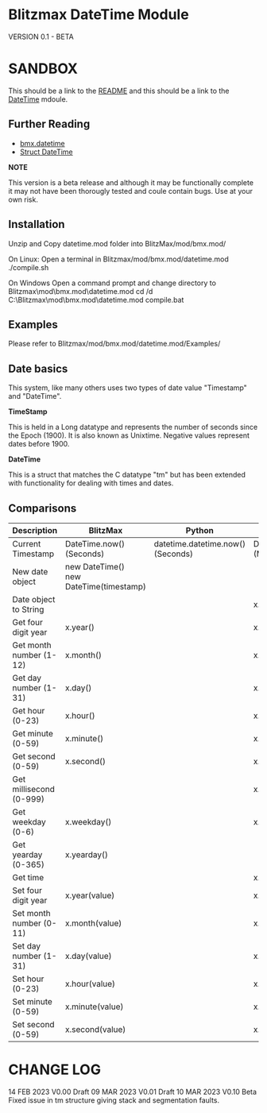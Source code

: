 # Blitzmax DateTime Module
VERSION 0.1 - BETA

# SANDBOX
This should be a link to the [README][0] and this should be a link to the [DateTime][1] mdoule.

## Further Reading
* [bmx.datetime][0]
* [Struct DateTime][1]

[0]: README.md "DateTime Module"
[1]: https://github.com/blitzmaxmods/datetime.mod/docs/DateTime.md "Struct DateTime"


**NOTE**

This version is a beta release and although it may be functionally complete it may not have been thorougly tested and coule contain bugs.
Use at your own risk.
 
## Installation

Unzip and Copy datetime.mod folder into BlitzMax/mod/bmx.mod/

On Linux:
    Open a terminal in Blitzmax/mod/bmx.mod/datetime.mod
    ./compile.sh

On Windows
    Open a command prompt and change directory to Blitzmax\mod\bmx.mod\datetime.mod
    cd /d C:\Blitzmax\mod\bmx.mod\datetime.mod
    compile.bat

## Examples

Please refer to Blitzmax/mod/bmx.mod/datetime.mod/Examples/

## Date basics

This system, like many others uses two types of date value "Timestamp" and "DateTime".

**TimeStamp**

This is held in a Long datatype and represents the number of seconds since the Epoch (1900). It is also known as Unixtime.
Negative values represent dates before 1900.

**DateTime**

This is a struct that matches the C datatype "tm" but has been extended with functionality for dealing with times and dates.

## Comparisons

|Description              |BlitzMax|Python|Javascript|
|-------------------------|----------------|------|----------|
| Current Timestamp       | DateTime.now()<br>(Seconds) | datetime.datetime.now()<br>(Seconds) | DateTime.now()<br>(Millisecs) | 
| New date object         | new DateTime()<br>new DateTime(timestamp) | | |new Date()<br>new Date(date string)<br>new Date(year,month)<br>new Date(year,month,day)<br>new Date(year,month,day,hours)<br>new Date(year,month,day,hours,minutes)<br>new Date(year,month,day,hours,minutes,seconds)<br>new Date(year,month,day,hours,minutes,seconds,ms)<br>new Date(milliseconds) |
| Date object to String   |             | | x.strftime(format) | x.toLocaleString()<br>x.toString() |
| Get four digit year     | x.year()    | | x.getFullYear() |
| Get month number (1-12) | x.month()   | | x.getMonth() |
| Get day number (1-31)   | x.day()     | | x.getDate() |
| Get hour (0-23)         | x.hour()    | | x.getHours() |
| Get minute (0-59)       | x.minute()  | | x.getMinutes() |
| Get second (0-59)       | x.second()  | | x.getSeconds()	|
| Get millisecond (0-999) |             | | x.getMilliseconds() |	
| Get weekday (0-6)       | x.weekday() | | x.getDay() |
| Get yearday (0-365)     | x.yearday() | |  |
| Get time                |             | | x.getTime() |
| Set four digit year     | x.year(value) | | x.setFullYear() |
| Set month number (0-11) | x.month(value)   | | x.getMonth() |
| Set day number (1-31)   | x.day(value)     | | x.getDate() |
| Set hour (0-23)         | x.hour(value)   | | x.getHours() |
| Set minute (0-59)       | x.minute(value) | | x.getMinutes() |
| Set second (0-59)       | x.second(value) | | x.getSeconds()	|

# CHANGE LOG

14 FEB 2023  V0.00  Draft
09 MAR 2023  V0.01  Draft
10 MAR 2023  V0.10  Beta   Fixed issue in tm structure giving stack and segmentation faults.

